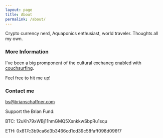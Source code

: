 ```yaml
---
layout: page
title: About
permalink: /about/
---
```


Crypto currency nerd, Aquaponics enthusiast, world traveler. Thoughts all my own. 

### More Information

I've been a big promponent of the cultural exchaneg enabled with [couchsurfing](https://www.couchsurfing.com/people/bs25).

Feel free to hit me up!

### Contact me

[bs@brianschaffner.com](mailto:bs@brianschaffner.com)

Support the Brian Fund:


BTC: 12uKh79xWBj11hmGMQ5XsnkkwSbpRu1squ

ETH: 0x817c3b9ca6d3b3466cd1cd39c58faff098d096f7
